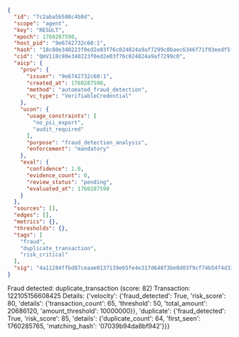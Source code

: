 ```json
{
  "id": "7c2aba5b588c4b8d",
  "scope": "agent",
  "key": "RESULT",
  "epoch": 1760287590,
  "host_pid": "9e6742732c60:1",
  "hash": "18c80e340223f0ed2e03f76c024824a9af7299c0baec6346f71f93eedf5fb4b8",
  "cid": "QmV118c80e340223f0ed2e03f76c024824a9af7299c0",
  "aicp": {
    "prov": {
      "issuer": "9e6742732c60:1",
      "created_at": 1760287590,
      "method": "automated_fraud_detection",
      "vc_type": "VerifiableCredential"
    },
    "ucon": {
      "usage_constraints": [
        "no_pii_export",
        "audit_required"
      ],
      "purpose": "fraud_detection_analysis",
      "enforcement": "mandatory"
    },
    "eval": {
      "confidence": 1.0,
      "evidence_count": 0,
      "review_status": "pending",
      "evaluated_at": 1760287590
    }
  },
  "sources": [],
  "edges": [],
  "metrics": {},
  "thresholds": {},
  "tags": [
    "fraud",
    "duplicate_transaction",
    "risk_critical"
  ],
  "sig": "4a11284ffbd87ceaae0137139e65fe4e317d648f3be8d03f9cf74b54f4d3302f"
}
```

Fraud detected: duplicate_transaction (score: 82)
Transaction: 122105156608425
Details: {'velocity': {'fraud_detected': True, 'risk_score': 80, 'details': {'transaction_count': 65, 'threshold': 50, 'total_amount': 20686120, 'amount_threshold': 10000000}}, 'duplicate': {'fraud_detected': True, 'risk_score': 85, 'details': {'duplicate_count': 64, 'first_seen': 1760285765, 'matching_hash': '07039b94da8bf942'}}}